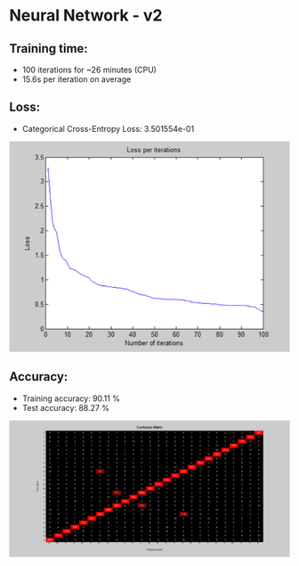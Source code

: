 # Neural Network - v2

## Training time: 

- 100 iterations for ~26 minutes (CPU)
- 15.6s per iteration on average

## Loss: 

- Categorical Cross-Entropy Loss: 3.501554e-01 

![image](Visualizations/Loss_per_iterations.png)

## Accuracy:

- Training accuracy: 90.11 %
- Test accuracy: 88.27 %

![image](Visualizations/Confusion_Matrix.png)
